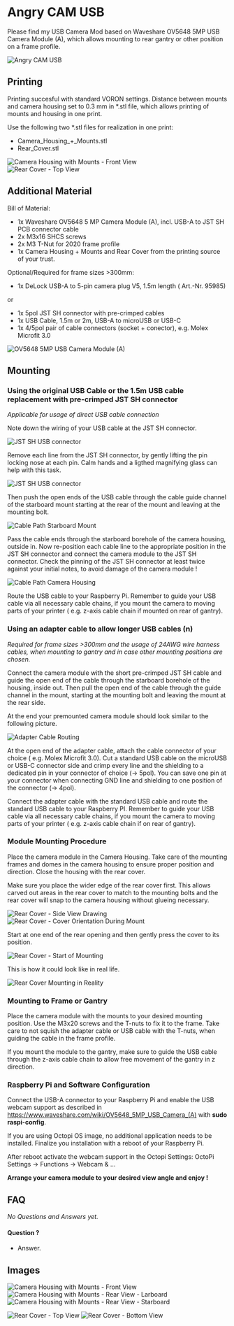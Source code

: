# <b> Angry CAM USB</b>

Please find my USB Camera Mod based on Waveshare OV5648 5MP USB Camera Module (A), which allows mounting to rear gantry or other position on a frame profile.

![Angry CAM USB](Images/AngryCam_USB_Camera_Module.png)  

## <b>Printing</b>

Printing succesful with standard VORON settings. Distance between mounts and camera housing set to 0.3 mm in *.stl file, which allows printing of mounts and housing in one print.

Use the following two *.stl files for realization in one print:
- Camera_Housing_+_Mounts.stl
- Rear_Cover.stl

![Camera Housing with Mounts - Front View](Images/Camera_Module_+_Mounts_Drawing.png)  
![Rear Cover - Top View](Images/Rear_Cover_Drawing_TopView.png)  

## <b>Additional Material</b>

Bill of Material:
- 1x Waveshare OV5648 5 MP Camera Module (A), incl. USB-A to JST SH PCB connector cable
- 2x M3x16 SHCS screws
- 2x M3 T-Nut for 2020 frame profile
- 1x Camera Housing + Mounts and Rear Cover from the printing source of your trust.

Optional/Required for frame sizes >300mm:
- 1x DeLock USB-A to 5-pin camera plug V5, 1.5m length ( Art.-Nr. 95985)

or

- 1x 5pol JST SH connector with pre-crimped cables
- 1x USB Cable, 1.5m or 2m, USB-A to microUSB or USB-C
- 1x 4/5pol pair of cable connectors (socket + conector), e.g. Molex Microfit 3.0

![OV5648 5MP USB Camera Module (A)](Images/ov5648_5mp_usb_camera_a.png) 



## <b>Mounting</b>

### Using the original USB Cable or the 1.5m USB cable replacement with pre-crimped JST SH connector

<i>Applicable for usage of direct USB cable connection</i>

Note down the wiring of your USB cable at the JST SH connector. 

![JST SH USB connector](Images/AngryCAM_USB_JST_SH_Connector.png)

Remove each line from the JST SH connector, by gently lifting the pin locking nose at each pin.  Calm hands and a ligthed magnifying glass can help with this task.

![JST SH USB connector](Images/AngryCAM_USB_Open_Connector.png)

Then push the open ends of the USB cable through the cable guide channel of the starboard mount starting at the rear of the mount and leaving at the mounting bolt. 

![Cable Path Starboard Mount](Images/Starboard_Mount_-_Cable_Path.png)

Pass the cable ends through the starboard borehole of the camera housing, outside in. Now re-position each cable line to the appropriate position in the JST SH connector and connect the camera module to the JST SH connector. Check the pinning of the JST SH connector at least twice against your initial notes, to avoid damage of the camera module !

![Cable Path Camera Housing](Images/Camera_Housing_Cable_Path.png)

Route the USB cable to your Raspberry Pi. Remember to guide your USB cable via all necessary cable chains, if you mount the camera to moving parts of your printer ( e.g. z-axis cable chain if mounted on rear of gantry).

### Using an adapter cable to allow longer USB cables (n)

<i>Required for frame sizes >300mm and the usage of 24AWG wire harness cables, when mounting to gantry and in case other mounting positions are chosen.</i>

Connect the camera module with the short pre-crimped JST SH cable and guide the open end of the cable through the starboard borehole of the housing, inside out. Then pull the open end of the cable through the guide channel in the mount, starting at the mounting bolt and leaving the mount at the rear side.

At the end your premounted camera module should look similar to the following picture.

![Adapter Cable Routing](Images/AngryCAM_USB_Mounting_Adapter_Cable.png)

At the open end of the adapter cable, attach the cable connector of your choice ( e.g. Molex Microfit 3.0).  Cut a standard USB cable on the microUSB or USB-C connector side and crimp every line and the shielding to a dedicated pin in your connector of choice (-> 5pol). You can save one pin at your connector when connecting GND line and shielding to one position of the connector (-> 4pol).

Connect the adapter cable with the standard USB cable and route the standard USB cable to your Raspberry PI. Remember to guide your USB cable via all necessary cable chains, if you mount the camera to moving parts of your printer ( e.g. z-axis cable chain if on rear of gantry).

### Module Mounting Procedure

Place the camera module in the Camera Housing. Take care of the mounting frames and domes in the camera housing to ensure proper position and direction. Close the housing with the rear cover.

Make sure you place the wider edge of the rear cover first. This allows carved out areas in the rear cover to match to the mounting bolts and the rear cover will snap to the camera housing without glueing necessary. 

![Rear Cover - Side View Drawing](Images/Rear_Cover_Drawing_Side_View.png)
![Rear Cover - Cover Orientation During Mount](Images/Rear_Cover_Mount_Cover_Orientation.png)

Start at one end of the rear opening and then gently press the cover to its position.

![Rear Cover - Start of Mounting](Images/Rear_Cover_Mount_HowTo_Start.png)

This is how it could look like in real life.

![Rear Cover Mounting in Reality](Images/AngryCAM_USB_Closing_the_Rear_Cover.png)


### Mounting to Frame or Gantry

Place the camera module with the mounts to your desired mounting position. Use the M3x20 screws and the T-nuts to fix it to the frame. Take care to not squish the adapter cable or USB cable with the T-nuts, when guiding the cable in the frame profile.

If you mount the module to the gantry, make sure to guide the USB cable through the z-axis cable chain to allow free movement of the gantry in z direction.


### Raspberry Pi and Software Configuration

Connect the USB-A connector to your Raspberry Pi and enable the USB webcam support as described in https://www.waveshare.com/wiki/OV5648_5MP_USB_Camera_(A) with <b>sudo raspi-config</b>. 

If you are using Octopi OS image, no additional application needs to be installed. Finalize you installation with a reboot of your Raspberry Pi.

After reboot activate the webcam support in the Octopi Settings: OctoPi Settings -> Functions -> Webcam & ...


<b>Arrange your camera module to your desired view angle and enjoy !</b>


## <b>FAQ</b>

<i> No Questions and Answers yet. </i>

#### Question ?
* Answer.


## <b>Images</b>

![Camera Housing with Mounts - Front View](Images/Camera_Housing_+_Mounts_front.png)
![Camera Housing with Mounts - Rear View - Larboard](Images/Camera_Housing_+_Mounts_rear_larboard.png)
![Camera Housing with Mounts - Rear View - Starboard](Images/Camera_Housing_+_Mounts_rear_starboard.png)   

![Rear Cover - Top View](Images/Rear_Cover_TopView.png)
![Rear Cover - Bottom View](Images/Rear_Cover_BottomView.png)